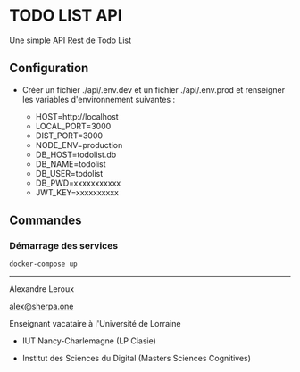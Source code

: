 # TODO LIST API

Une simple API Rest de Todo List

## Configuration

- Créer un fichier ./api/.env.dev et un fichier ./api/.env.prod et renseigner les variables d'environnement suivantes : 

    - HOST=http://localhost
    - LOCAL_PORT=3000
    - DIST_PORT=3000
    - NODE_ENV=production
    - DB_HOST=todolist.db
    - DB_NAME=todolist
    - DB_USER=todolist
    - DB_PWD=xxxxxxxxxxx
    - JWT_KEY=xxxxxxxxxx

## Commandes

### Démarrage des services

```
docker-compose up
```



---

Alexandre Leroux

alex@sherpa.one

Enseignant vacataire à l'Université de Lorraine

- IUT Nancy-Charlemagne (LP Ciasie)

- Institut des Sciences du Digital (Masters Sciences Cognitives)